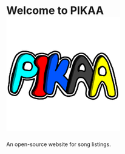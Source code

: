 # Welcome to PIKAA <img src="/media/pikaa.png" alt="PIKAA logo" style="width: 300px;">
An open-source website for song listings.

